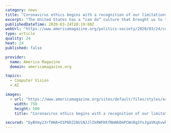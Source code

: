 ```yaml
---
category: news
title: "Coronavirus ethics begins with a recognition of our limitations"
excerpt: "The United States has a “can do” culture that brought us to the moon, but we can be impatient and expect things to happen instantly. The coronavirus brings us face to face with the reality that we have limitations. We have a limited number of hospital beds. Our health care personnel are limited, and our knowledge is limited. Our ability to ..."
publishedDateTime: 2020-03-24T20:19:00Z
webUrl: "https://www.americamagazine.org/politics-society/2020/03/24/coronavirus-ethics-begins-recognition-our-limitations"
type: article
quality: 24
heat: 24
published: false

provider:
  name: America Magazine
  domain: americamagazine.org

topics:
  - Computer Vision
  - AI

images:
  - url: "https://www.americamagazine.org/sites/default/files/styles/article_image_750_x_503_/public/main_image/AP20083272297427.jpg.png?itok=rPVjg6to"
    width: 750
    height: 500
    title: "Coronavirus ethics begins with a recognition of our limitations"

secured: "byBVmy23rfHHA+O1P8DZ2DU1NJJlIkRWFKKfNmNkDmPCWnRqSYsJgaVKqhvwhSw2WQlfF4nc28p/YHvA/MLI+CJtiqIbmPHLqxkVN3aUn6uyPvQ8sO7SKCSra9LUUu1Sn/Lh9W0PWtOjU54v5XFinjL9V9Atf6WX3KxQC2PDJw+lydoNhCUyjqH+Hm43jhxc/lEdFiSCJMXKr4J39tG3o4Ndc9LmOo/HpYLfvEbgzWLqHQ7LuwsHJc2ADYWBh7pk+i+7vMTTaBTkW/zHzUEuNGSWpYN8081D2XmTaEV/nPFk0pzOdGEpdMwD2BgSDsR+;CsBWslDRL4aePw7D+AoaBQ=="
---
```



